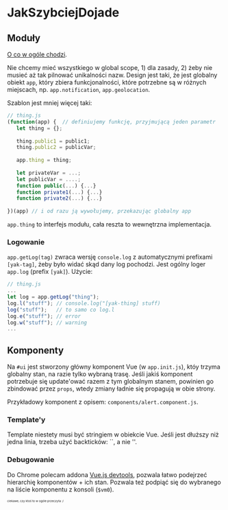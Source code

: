 # JakSzybciejDojade

## Moduły
[O co w ogóle chodzi](http://eloquentjavascript.net/10_modules.html).

Nie chcemy mieć wszystkiego w global scope, 1) dla zasady, 2) żeby nie musieć aż tak pilnować unikalności nazw.
Design jest taki, że jest globalny obiekt `app`, który zbiera funkcjonalności, które potrzebne są w różnych miejscach,
np. `app.notification`, `app.geolocation`. 

Szablon jest mniej więcej taki:
```javascript
// thing.js
(function(app) {  // definiujemy funkcję, przyjmującą jeden parametr
   let thing = {};
   
   thing.public1 = public1;
   thing.public2 = publicVar;
   
   app.thing = thing;
   
   let privateVar = ...;
   let publicVar = ....;
   function public(...) {...}
   function private1(...) {...}
   function private2(...) {...}
   
})(app) // i od razu ją wywołujemy, przekazując globalny app
```

`app.thing` to interfejs modułu, cała reszta to wewnętrzna implementacja.

### Logowanie

`app.getLog(tag)` zwraca wersję `console.log` z automatycznymi prefixami `[yak-tag]`, żeby było widać skąd dany log pochodzi.
Jest ogólny loger `app.log` (prefix `[yak]`).
Użycie:
```javascript
// thing.js
...
let log = app.getLog("thing");
log.l("stuff"); // console.log("[yak-thing] stuff)
log("stuff");   // to samo co log.l
log.e("stuff"); // error
log.w("stuff"); // warning
...
```

## Komponenty

Na `#ui` jest stworzony główny komponent Vue (w `app.init.js`), któy trzyma globalny stan, na razie tylko wybraną trasę. Jeśli jakiś komponent potrzebuje się update'ować razem z tym globalnym stanem, powinien go zbindować przez `props`, wtedy zmiany ładnie się propagują w obie strony.

Przykładowy komponent z opisem: `components/alert.component.js`.

### Template'y
Template niestety musi być stringiem w obiekcie Vue. Jeśli jest dłuższy niż jedna linia, trzeba użyć backticków: \`\`, a nie ''.

### Debugowanie
Do Chrome polecam addona [Vue.js devtools](https://chrome.google.com/webstore/detail/vuejs-devtools/nhdogjmejiglipccpnnnanhbledajbpd), pozwala łatwo podejrzeć hierarchię komponentów + ich stan. Pozwala też podpiąć się do wybranego na liście komponentu z konsoli (`$vm0`).

<sup><sub><sup><sub>ciekawe, czy ktoś to w ogóle przeczyta :/</sub></sup></sub></sup>
